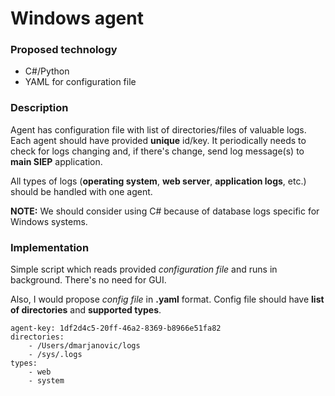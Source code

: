 # Windows agent

### Proposed technology

- C#/Python
- YAML for configuration file

### Description
Agent has configuration file with list of directories/files of valuable logs. 
Each agent should have provided **unique** id/key.
It periodically needs to check for logs changing and, if there's change, send log message(s) to **main SIEP** application.

All types of logs (**operating system**, **web server**, **application logs**, etc.) should be handled with one agent.  

**NOTE:** We should consider using C# because of database logs specific for Windows systems.

### Implementation
Simple script which reads provided _configuration file_ and runs in background. 
There's no need for GUI. 

Also, I would propose _config file_ in **.yaml** format. Config file should have **list of directories** and **supported types**. 

```
agent-key: 1df2d4c5-20ff-46a2-8369-b8966e51fa82
directories:
    - /Users/dmarjanovic/logs
    - /sys/.logs
types:
    - web
    - system
```
